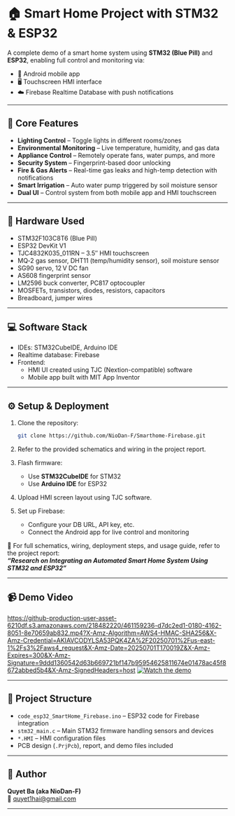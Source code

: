 # 🏠 Smart Home Project with STM32 & ESP32

A complete demo of a smart home system using **STM32 (Blue Pill)** and **ESP32**, enabling full control and monitoring via:

- 📱 Android mobile app  
- 🖥️ Touchscreen HMI interface  
- ☁️ Firebase Realtime Database with push notifications  

---

## 🚀 Core Features

- **Lighting Control** – Toggle lights in different rooms/zones  
- **Environmental Monitoring** – Live temperature, humidity, and gas data  
- **Appliance Control** – Remotely operate fans, water pumps, and more  
- **Security System** – Fingerprint-based door unlocking  
- **Fire & Gas Alerts** – Real-time gas leaks and high-temp detection with notifications  
- **Smart Irrigation** – Auto water pump triggered by soil moisture sensor  
- **Dual UI** – Control system from both mobile app and HMI touchscreen  

---

## 🧰 Hardware Used

- STM32F103C8T6 (Blue Pill)  
- ESP32 DevKit V1  
- TJC4832K035_011RN – 3.5″ HMI touchscreen  
- MQ‑2 gas sensor, DHT11 (temp/humidity sensor), soil moisture sensor  
- SG90 servo, 12 V DC fan  
- AS608 fingerprint sensor  
- LM2596 buck converter, PC817 optocoupler  
- MOSFETs, transistors, diodes, resistors, capacitors  
- Breadboard, jumper wires  

---

## 💻 Software Stack

- IDEs: STM32CubeIDE, Arduino IDE  
- Realtime database: Firebase  
- Frontend:
  - HMI UI created using TJC (Nextion-compatible) software  
  - Mobile app built with MIT App Inventor  

---

## ⚙️ Setup & Deployment

1. Clone the repository:
   ```bash
   git clone https://github.com/NioDan-F/Smarthome-Firebase.git
   ```

2. Refer to the provided schematics and wiring in the project report.

3. Flash firmware:
   - Use **STM32CubeIDE** for STM32  
   - Use **Arduino IDE** for ESP32  

4. Upload HMI screen layout using TJC software.

5. Set up Firebase:
   - Configure your DB URL, API key, etc.  
   - Connect the Android app for live control and monitoring  

📘 For full schematics, wiring, deployment steps, and usage guide, refer to the project report:  
**_“Research on Integrating an Automated Smart Home System Using STM32 and ESP32”_**

---

## 📹 Demo Video
https://github-production-user-asset-6210df.s3.amazonaws.com/218482220/461159236-d7dc2ed1-0180-4162-8051-8e70659ab832.mp4?X-Amz-Algorithm=AWS4-HMAC-SHA256&X-Amz-Credential=AKIAVCODYLSA53PQK4ZA%2F20250701%2Fus-east-1%2Fs3%2Faws4_request&X-Amz-Date=20250701T170019Z&X-Amz-Expires=300&X-Amz-Signature=9ddd1360542d63b669721bf147b95954625811674e01478ac45f8672abbed5b4&X-Amz-SignedHeaders=host
[![Watch the demo](https://img.youtube.com/vi/G2j17-QzUfQ/hqdefault.jpg)](https://youtu.be/G2j17-QzUfQ)

---

## 📁 Project Structure

- `code_esp32_SmartHome_Firebase.ino` – ESP32 code for Firebase integration  
- `stm32_main.c` – Main STM32 firmware handling sensors and devices  
- `*.HMI` – HMI configuration files  
- PCB design (`.PrjPcb`), report, and demo files included  

---

## 👤 Author

**Quyet Ba (aka NioDan-F)**  
📧 [quyet1hai@gmail.com](mailto:quyet1hai@gmail.com)

---

